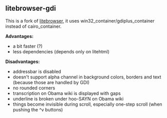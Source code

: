 ## litebrowser-gdi

This is a fork of [litebrowser](https://github.com/litehtml/litebrowser), it uses win32_container/gdiplus_container
instead of cairo_container.

**Advantages:**
* a bit faster (?)
* less dependencies (depends only on litehtml)

**Disadvantages:**
* addressbar is disabled
* doesn't support alpha channel in background colors, borders and text (because those are handled by GDI)
* no rounded corners
* transcription on Obama wiki is displayed with gaps
* underline is broken under hoo-SAYN on Obama wiki
* things become invisible during scroll, especially one-step scroll (when pushing the ^v buttons)

